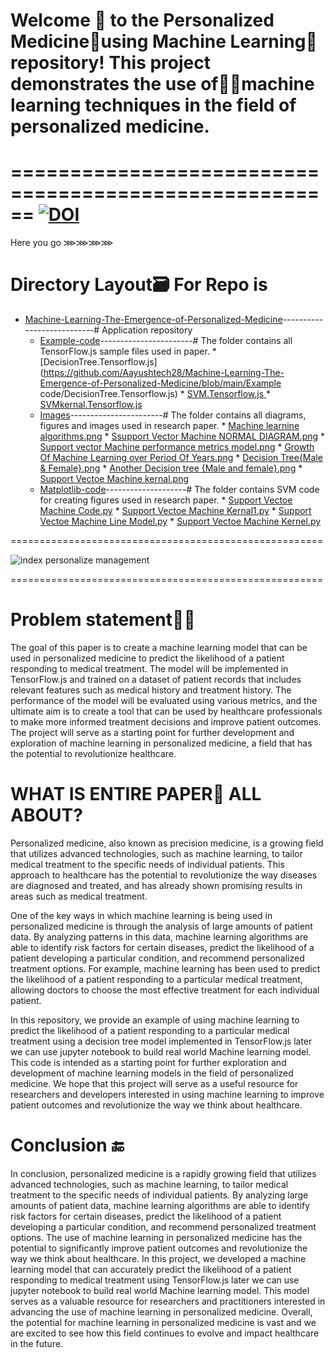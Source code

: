 # Welcome 👋 to the Personalized Medicine🧪using Machine Learning🤖repository! This project demonstrates the use of🧠🦾machine learning techniques in the field of personalized medicine.

======================================================
[![DOI](https://zenodo.org/badge/584337849.svg)](https://zenodo.org/badge/latestdoi/584337849)
======================================================
Here you go ⋙⋙⋙⋙

Directory Layout🗃️ For Repo is
======================================================
* [Machine-Learning-The-Emergence-of-Personalized-Medicine](https://github.com/Aayushtech28/Machine-Learning-The-Emergence-of-Personalized-Medicine)---------------------------# Application repository
   * [Example-code](https://github.com/Aayushtech28/Machine-Learning-The-Emergence-of-Personalized-Medicine/tree/main/Example-code)-----------------------#  The folder contains all TensorFlow.js sample files used in paper.
         * [DecisionTree.Tensorflow.js](https://github.com/Aayushtech28/Machine-Learning-The-Emergence-of-Personalized-Medicine/blob/main/Example code/DecisionTree.Tensorflow.js)
         * [SVM.Tensorflow.js ](https://github.com/Aayushtech28/Machine-Learning-The-Emergence-of-Personalized-Medicine/blob/main/Example-code/SVM.Tensorflow.js)
         * [SVMkernal.Tensorflow.js](https://github.com/Aayushtech28/Machine-Learning-The-Emergence-of-Personalized-Medicine/blob/main/Examplecode/SVMkernal.Tensorflow.js)
   * [Images](https://github.com/Aayushtech28/Machine-Learning-The-Emergence-of-Personalized-Medicine/tree/main/Images)-----------------------# The folder contains all diagrams, figures and images used in research paper.
         * [Machine learnine algorithms.png](https://github.com/Aayushtech28/Machine-Learning-The-Emergence-of-Personalized-Medicine/blob/main/Images/ML.png)
         * [Ssupport Vector Machine NORMAL DIAGRAM.png](https://github.com/Aayushtech28/Machine-Learning-The-Emergence-of-Personalized-Medicine/blob/main/Images/SVM%20NORMAL%20DIAGRAM.png)
         * [Support vector Machine performance metrics model.png](https://github.com/Aayushtech28/Machine-Learning-The-Emergence-of-Personalized-Medicine/blob/main/Images/SVM%20model.png)
         * [Growth Of Machine Learning over Period Of Years.png](https://github.com/Aayushtech28/Machine-Learning-The-Emergence-of-Personalized-Medicine/blob/main/Images/average%20growth%20of%20machine%20learning.png)
         * [Decision Tree{Male & Female}.png](https://github.com/Aayushtech28/Machine-Learning-The-Emergence-of-Personalized-Medicine/blob/main/Images/decision%20tree.png)
         * [Another Decision tree {Male and female}.png](https://github.com/Aayushtech28/Machine-Learning-The-Emergence-of-Personalized-Medicine/blob/main/Images/decision%20tree1.png)
         * [Support Vectoe Machine kernal.png](https://github.com/Aayushtech28/Machine-Learning-The-Emergence-of-Personalized-Medicine/blob/main/Images/svm%20kernal.png)
   * [Matplotlib-code](https://github.com/Aayushtech28/Machine-Learning-The-Emergence-of-Personalized-Medicine/tree/main/Matplotlib-code)--------------------# The folder contains SVM code for creating figures used in research paper.
         * [Support Vectoe Machine Code.py](https://github.com/Aayushtech28/Machine-Learning-The-Emergence-of-Personalized-Medicine/blob/main/Matplotlib-code/SVM%20code.py)
         * [Support Vectoe Machine Kernal1.py](https://github.com/Aayushtech28/Machine-Learning-The-Emergence-of-Personalized-Medicine/blob/main/Matplotlib-code/svm%20kernal1.py)
         * [Support Vectoe Machine Line Model.py](https://github.com/Aayushtech28/Machine-Learning-The-Emergence-of-Personalized-Medicine/blob/main/Matplotlib-code/svm%20line%20model.py)
         * [Support Vectoe Machine Kernel.py](https://github.com/Aayushtech28/Machine-Learning-The-Emergence-of-Personalized-Medicine/blob/main/Matplotlib-code/svmkernel.py)

======================================================

![index personalize management](https://user-images.githubusercontent.com/69672911/210392902-2096ff3f-743c-40f2-8cef-3f05648de599.png)

======================================================


Problem statement🤔😬
======================================================

The goal of this paper is to create a machine learning model that can be used in personalized medicine to predict the likelihood of a patient responding to medical treatment. The model will be implemented in TensorFlow.js and trained on a dataset of patient records that includes relevant features such as medical history and treatment history. The performance of the model will be evaluated using various metrics, and the ultimate aim is to create a tool that can be used by healthcare professionals to make more informed treatment decisions and improve patient outcomes. The project will serve as a starting point for further development and exploration of machine learning in personalized medicine, a field that has the potential to revolutionize healthcare.



WHAT IS ENTIRE PAPER📜 ALL ABOUT?
======================================================

Personalized medicine, also known as precision medicine, is a growing field that utilizes advanced technologies, such as machine learning, to tailor medical treatment to the specific needs of individual patients. This approach to healthcare has the potential to revolutionize the way diseases are diagnosed and treated, and has already shown promising results in areas such as medical treatment.

One of the key ways in which machine learning is being used in personalized medicine is through the analysis of large amounts of patient data. By analyzing patterns in this data, machine learning algorithms are able to identify risk factors for certain diseases, predict the likelihood of a patient developing a particular condition, and recommend personalized treatment options. For example, machine learning has been used to predict the likelihood of a patient responding to a particular medical treatment, allowing doctors to choose the most effective treatment for each individual patient.

In this repository, we provide an example of using machine learning to predict the likelihood of a patient responding to a particular medical treatment using a decision tree model implemented in TensorFlow.js later we can use jupyter notebook to build real world Machine learning model. This code is intended as a starting point for further exploration and development of machine learning models in the field of personalized medicine. We hope that this project will serve as a useful resource for researchers and developers interested in using machine learning to improve patient outcomes and revolutionize the way we think about healthcare.


Conclusion 🔚
======================================================

In conclusion, personalized medicine is a rapidly growing field that utilizes advanced technologies, such as machine learning, to tailor medical treatment to the specific needs of individual patients. By analyzing large amounts of patient data, machine learning algorithms are able to identify risk factors for certain diseases, predict the likelihood of a patient developing a particular condition, and recommend personalized treatment options. The use of machine learning in personalized medicine has the potential to significantly improve patient outcomes and revolutionize the way we think about healthcare. In this project, we developed a machine learning model that can accurately predict the likelihood of a patient responding to medical treatment using TensorFlow.js later we can use jupyter notebook to build real world Machine learning model. This model serves as a valuable resource for researchers and practitioners interested in advancing the use of machine learning in personalized medicine. Overall, the potential for machine learning in personalized medicine is vast and we are excited to see how this field continues to evolve and impact healthcare in the future.

